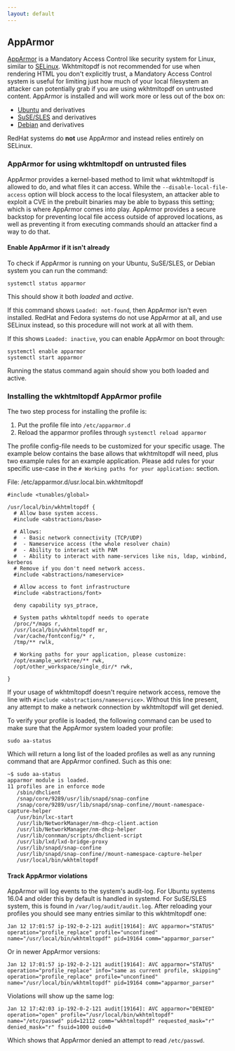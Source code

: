 ```yaml
---
layout: default
---
```


## AppArmor

[AppArmor](https://gitlab.com/apparmor/apparmor/-/wikis/GettingStarted) is a Mandatory
Access Control like security system for Linux, similar to [SELinux](https://github.com/SELinuxProject/selinux).
Wkhtmltopdf is not recommended for use when rendering HTML you don't explicitly
trust, a Mandatory Access Control system is useful for limiting just how much
of your local filesystem an attacker can potentially grab if you are using
wkhtmltopdf on untrusted content. AppArmor is installed and will work more or
less out of the box on:

* [Ubuntu](https://wiki.ubuntu.com/AppArmor) and derivatives
* [SuSE/SLES](https://documentation.suse.com/de-de/sles/15-GA/html/SLES-all/part-apparmor.html) and derivatives
* [Debian](https://wiki.debian.org/AppArmor/HowToUse) and derivatives

RedHat systems do **not** use AppArmor and instead relies entirely on SELinux.

### AppArmor for using wkhtmltopdf on untrusted files
AppArmor provides a kernel-based method to limit what wkhtmltopdf is allowed
to do, and what files it can access. While the `--disable-local-file-access`
option will block access to the local filesystem, an attacker able to exploit
a CVE in the prebuilt binaries may be able to bypass this setting; which is
where AppArmor comes into play. AppArmor provides a secure backstop for
preventing local file access outside of approved locations, as well as preventing
it from executing commands should an attacker find a way to do that.

#### Enable AppArmor if it isn't already
To check if AppArmor is running on your Ubuntu, SuSE/SLES, or Debian system
you can run the command:

    systemctl status apparmor

This should show it both *loaded* and *active*.

If this command shows `Loaded: not-found`, then AppArmor isn't even installed.
RedHat and Fedora systems do not use AppArmor at all, and use SELinux instead,
so this procedure will not work at all with them.

If this shows `Loaded: inactive`, you can enable AppArmor on boot through:

    systemctl enable apparmor
    systemctl start apparmor

Running the status command again should show you both loaded and active.

### Installing the wkhtmltopdf AppArmor profile
The two step process for installing the profile is:

1. Put the profile file into `/etc/apparmor.d`
1. Reload the apparmor profiles through `systemctl reload apparmor`

The profile config-file needs to be customized for your specific usage. The
example below contains the base allows that wkhtmltopdf will need, plus two
example rules for an example application. Please add rules for your specific
use-case in the `# Working paths for your application:` section.

File: /etc/apparmor.d/usr.local.bin.wkhtmltopdf
```
#include <tunables/global>

/usr/local/bin/wkhtmltopdf {
  # Allow base system access.
  #include <abstractions/base>

  # Allows:
  #  - Basic network connectivity (TCP/UDP)
  #  - Nameservice access (the whole resolver chain)
  #  - Ability to interact with PAM
  #  - Ability to interact with name-services like nis, ldap, winbind, kerberos
  # Remove if you don't need network access.
  #include <abstractions/nameservice>

  # Allow access to font infrastructure
  #include <abstractions/font>
  
  deny capability sys_ptrace,

  # System paths wkhtmltopdf needs to operate
  /proc/*/maps r,
  /usr/local/bin/wkhtmltopdf mr,
  /var/cache/fontconfig/* r,
  /tmp/** rwlk,

  # Working paths for your application, please customize:
  /opt/example_worktree/** rwk,
  /opt/other_workspace/single_dir/* rwk,

}
```

If your usage of wkhtmltopdf doesn't require network access, remove the line
with `#include <abstractions/nameservice>`. Without this line present, any
attempt to make a network connection by wkhtmltopdf will get denied.

To verify your profile is loaded, the following command can be used to make sure
that the AppArmor system loaded your profile:

    sudo aa-status

Which will return a long list of the loaded profiles as well as any running command
that are AppArmor confined. Such as this one:

```
~$ sudo aa-status
apparmor module is loaded.
11 profiles are in enforce mode
   /sbin/dhclient
   /snap/core/9289/usr/lib/snapd/snap-confine
   /snap/core/9289/usr/lib/snapd/snap-confine//mount-namespace-capture-helper
   /usr/bin/lxc-start
   /usr/lib/NetworkManager/nm-dhcp-client.action
   /usr/lib/NetworkManager/nm-dhcp-helper
   /usr/lib/connman/scripts/dhclient-script
   /usr/lib/lxd/lxd-bridge-proxy
   /usr/lib/snapd/snap-confine
   /usr/lib/snapd/snap-confine//mount-namespace-capture-helper
   /usr/local/bin/wkhtmltopdf
```

#### Track AppArmor violations
AppArmor will log events to the system's audit-log. For Ubuntu systems 16.04 and
older this by default is handled in systemd. For SuSE/SLES system, this is found
in `/var/log/audit/audit.log`. After reloading your profiles you should see many
entries similar to this wkhtmltopdf one:

    Jan 12 17:01:57 ip-192-0-2-121 audit[19164]: AVC apparmor="STATUS" operation="profile_replace" profile="unconfined" name="/usr/local/bin/wkhtmltopdf" pid=19164 comm="apparmor_parser"

Or in newer AppArmor versions:

    Jan 12 17:01:57 ip-192-0-2-121 audit[19164]: AVC apparmor="STATUS" operation="profile_replace" info="same as current profile, skipping" operation="profile_replace" profile="unconfined" name="/usr/local/bin/wkhtmltopdf" pid=19164 comm="apparmor_parser"

Violations will show up the same log:

    Jan 12 17:42:03 ip-192-0-2-121 audit[19164]: AVC apparmor="DENIED" operation="open" profile="/usr/local/bin/wkhtmltopdf" name="/etc/passwd" pid=12112 comm="wkhtmltopdf" requested_mask="r" denied_mask="r" fsuid=1000 ouid=0

Which shows that AppArmor denied an attempt to read `/etc/passwd`.
